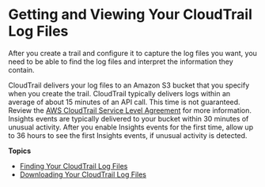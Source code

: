 # Getting and Viewing Your CloudTrail Log Files<a name="get-and-view-cloudtrail-log-files"></a>

 After you create a trail and configure it to capture the log files you want, you need to be able to find the log files and interpret the information they contain\.

CloudTrail delivers your log files to an Amazon S3 bucket that you specify when you create the trail\. CloudTrail typically delivers logs within an average of about 15 minutes of an API call\. This time is not guaranteed\. Review the [AWS CloudTrail Service Level Agreement](http://aws.amazon.com/cloudtrail/sla) for more information\. Insights events are typically delivered to your bucket within 30 minutes of unusual activity\. After you enable Insights events for the first time, allow up to 36 hours to see the first Insights events, if unusual activity is detected\.

**Topics**
+ [Finding Your CloudTrail Log Files](cloudtrail-find-log-files.md)
+ [Downloading Your CloudTrail Log Files](cloudtrail-read-log-files.md)